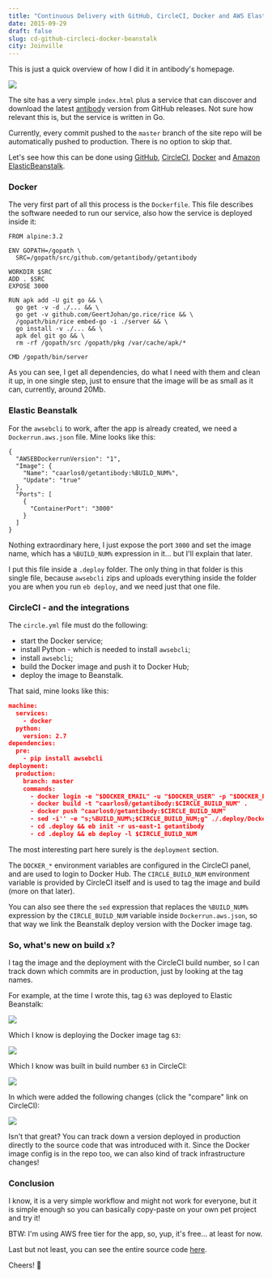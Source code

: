```yaml
---
title: "Continuous Delivery with GitHub, CircleCI, Docker and AWS Elastic Beanstalk"
date: 2015-09-29
draft: false
slug: cd-github-circleci-docker-beanstalk
city: Joinville
---
```


This is just a quick overview of how I did it in antibody's homepage.

![](/public/images/cd-github-circleci-docker-beanstalk/068cd2bd-3359-4789-bfaa-751713064751.png)

The site has a very simple `index.html` plus a service that can discover and download the latest
[antibody](https://github.com/getantibody/antibody) version from GitHub releases. Not sure how relevant this is, but the service is written in Go.

Currently, every commit pushed to the `master` branch of the site repo will be automatically pushed to production. There is no option to skip that.

Let's see how this can be done using [GitHub](http://github.com/), [CircleCI](https://circleci.com/), [Docker](http://docker.com/) and [Amazon ElasticBeanstalk](https://aws.amazon.com/elasticbeanstalk/).

### Docker

The very first part of all this process is the `Dockerfile`. This file describes the software needed to run our service, also how the service is deployed inside it:

```docker
FROM alpine:3.2

ENV GOPATH=/gopath \
  SRC=/gopath/src/github.com/getantibody/getantibody

WORKDIR $SRC
ADD . $SRC
EXPOSE 3000

RUN apk add -U git go && \
  go get -v -d ./... && \
  go get -v github.com/GeertJohan/go.rice/rice && \
  /gopath/bin/rice embed-go -i ./server && \
  go install -v ./... && \
  apk del git go && \
  rm -rf /gopath/src /gopath/pkg /var/cache/apk/*

CMD /gopath/bin/server
```

As you can see, I get all dependencies, do what I need with them and clean it up, in one single step, just to ensure that the image will be as small as it can, currently, around 20Mb.

### Elastic Beanstalk

For the `awsebcli` to work, after the app is already created, we need a `Dockerrun.aws.json` file. Mine looks like this:

```docker
{
  "AWSEBDockerrunVersion": "1",
  "Image": {
    "Name": "caarlos0/getantibody:%BUILD_NUM%",
    "Update": "true"
  },
  "Ports": [
    {
      "ContainerPort": "3000"
    }
  ]
}
```

Nothing extraordinary here, I just expose the port `3000` and set the image name, which has a `%BUILD_NUM%` expression in it… but I'll explain that later.

I put this file inside a `.deploy` folder. The only thing in that folder is this single file, because `awsebcli` zips and uploads everything inside the folder you are when you run `eb deploy`, and we need just that one file.

### CircleCI - and the integrations

The `circle.yml` file must do the following:

- start the Docker service;
- install Python - which is needed to install `awsebcli`;
- install `awsebcli`;
- build the Docker image and push it to Docker Hub;
- deploy the image to Beanstalk.

That said, mine looks like this:

```json
machine:
  services:
    - docker
  python:
    version: 2.7
dependencies:
  pre:
    - pip install awsebcli
deployment:
  production:
    branch: master
    commands:
      - docker login -e "$DOCKER_EMAIL" -u "$DOCKER_USER" -p "$DOCKER_PASS"
      - docker build -t "caarlos0/getantibody:$CIRCLE_BUILD_NUM" .
      - docker push "caarlos0/getantibody:$CIRCLE_BUILD_NUM"
      - sed -i'' -e "s;%BUILD_NUM%;$CIRCLE_BUILD_NUM;g" ./.deploy/Dockerrun.aws.json
      - cd .deploy && eb init -r us-east-1 getantibody
      - cd .deploy && eb deploy -l $CIRCLE_BUILD_NUM
```

The most interesting part here surely is the `deployment` section.

The `DOCKER_*` environment variables are configured in the CircleCI panel, and are used to login to Docker Hub. The `CIRCLE_BUILD_NUM` environment variable is provided by CircleCI itself and is used
to tag the image and build (more on that later).

You can also see there the `sed` expression that replaces the `%BUILD_NUM%` expression by the `CIRCLE_BUILD_NUM` variable inside `Dockerrun.aws.json`, so that way we link the Beanstalk deploy version with the Docker image tag.

### So, what's new on build `x`?

I tag the image and the deployment with the CircleCI build number, so I can track down which commits are in production, just by looking at the tag names.

For example, at the time I wrote this, tag `63` was deployed to Elastic Beanstalk:

![](/public/images/cd-github-circleci-docker-beanstalk/276ad772-0e69-4398-9898-f0ad44d3110b.png)

Which I know is deploying the Docker image tag `63`:

![](/public/images/cd-github-circleci-docker-beanstalk/baaeadef-41dd-4e33-a1f4-082e648ab1e8.png)

Which I know was built in build number `63` in CircleCI:

![](/public/images/cd-github-circleci-docker-beanstalk/1bb8b146-50a7-429f-8b5b-4b0a13f532d1.png)

In which were added the following changes (click the "compare" link on CircleCI):

![](/public/images/cd-github-circleci-docker-beanstalk/80df76ea-d144-4e1f-9c87-77a5059b96ea.png)

Isn't that great? You can track down a version deployed in production directly to the source code that was introduced with it. Since the Docker image config is in the repo too, we can also kind of track infrastructure changes!

### Conclusion

I know, it is a very simple workflow and might not work for everyone, but it is simple enough so you can basically copy-paste on your own pet project and try it!

BTW: I'm using AWS free tier for the app, so, yup, it's free… at least for now.

Last but not least, you can see the entire source code [here](https://github.com/getantibody/getantibody).

Cheers! 🍻